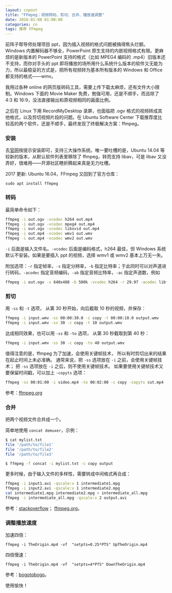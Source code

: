 ```yaml
---
layout: cnpost
title: "FFmpeg：视频转码、剪切、合并、播放速调整"
date: 2016-01-08 01:00:00
categories: cn
tags: 推荐 FFmpeg
---
```


前阵子帮导师处理项目 ppt，因为插入视频的格式问题被搞得焦头烂额。Windows 内置解码器不够全，PowerPoint 原生支持的内嵌视频格式有限。更麻烦的是新版本的 PowerPoint 支持的格式（比如 MPEG4 编码的 .mp4）旧版本还不支持，而你对手头的 ppt 即将播放的场所用什么系统什么版本的软件又无能为力，所以最稳妥的方式是，把所有视频转为基本所有版本的 Windows 和 Office 都支持的格式——wmv。

我用过各种 online 的网页版转码工具，需要上传下载太麻烦，还有文件大小限制。Windows 下面的 Movie Maker 免费，勉强可用，还是不顺手，而且除了 4:3 和 16:9，没法直接输出和原视频相同的画面比例。

之后在 Linux 下用 RecordMyDesktop 录屏，也面临把 .ogv 格式的视频转成其他格式，以及剪切视频片段的问题。在 Ubuntu Software Center 下载推荐度比较高的两个软件，还是不顺手，最终发现了终极解决方案：ffmpeg。

### 安装

去[官网](https://www.ffmpeg.org/)按提示安装即可，支持三大操作系统。唯一要吐槽的是，Ubuntu 14.04 等较新的版本，从默认软件列表里移除了 ffmpeg，转而支持 libav，可是 libav 又没弄好，很难用——开源社区瞎折腾起来真是无力吐槽。

2017 更新: Ubuntu 16.04，FFmpeg 又回到了官方仓库：

```
sudo apt install ffmpeg
```

### 转码

最简单命令如下：

```bash
ffmpeg -i out.ogv -vcodec h264 out.mp4
ffmpeg -i out.ogv -vcodec mpeg4 out.mp4
ffmpeg -i out.ogv -vcodec libxvid out.mp4
ffmpeg -i out.mp4 -vcodec wmv1 out.wmv
ffmpeg -i out.mp4 -vcodec wmv2 out.wmv
```

`-i` 后面是输入文件名。`-vcodec` 后面是编码格式，h264 最佳，但 Windows 系统默认不安装。如果是要插入 ppt 的视频，选择 wmv1 或 wmv2 基本上万无一失。

附加选项：`-r` 指定帧率，`-s` 指定分辨率，`-b` 指定比特率；于此同时可以对声道进行转码，`-acodec` 指定音频编码，`-ab` 指定音频比特率，`-ac` 指定声道数，例如

```bash
ffmpeg -i out.ogv -s 640x480 -b 500k -vcodec h264 -r 29.97 -acodec libfaac -ab 48k -ac 2 out.mp4
```

### 剪切

用 `-ss` 和 `-t` 选项， 从第 30 秒开始，向后截取 10 秒的视频，并保存：

```bash
ffmpeg -i input.wmv -ss 00:00:30.0 -c copy -t 00:00:10.0 output.wmv
ffmpeg -i input.wmv -ss 30 -c copy -t 10 output.wmv
```
    
达成相同效果，也可以用 `-ss` 和 `-to` 选项， 从第 30 秒截取到第 40 秒：

```bash
ffmpeg -i input.wmv -ss 30 -c copy -to 40 output.wmv
```

值得注意的是，ffmpeg 为了加速，会使用关键帧技术，
所以有时剪切出来的结果在起止时间上未必准确。
通常来说，把 `-ss` 选项放在 `-i` 之前，会使用关键帧技术；
把 `-ss` 选项放在 `-i` 之后，则不使用关键帧技术。
如果要使用关键帧技术又要保留时间戳，可以加上 `-copyts` 选项：

```bash
ffmpeg -ss 00:01:00 -i video.mp4 -to 00:02:00 -c copy -copyts cut.mp4
```

参考：[ffmpeg.org](https://trac.ffmpeg.org/wiki/Seeking)

### 合并

把两个视频文件合并成一个。

简单地使用 `concat demuxer`，示例：

```bash
$ cat mylist.txt
file '/path/to/file1'
file '/path/to/file2'
file '/path/to/file3'

$ ffmpeg -f concat -i mylist.txt -c copy output
```

更多时候，由于输入文件的多样性，需要转成中间格式再合成：

```bash
ffmpeg -i input1.avi -qscale:v 1 intermediate1.mpg
ffmpeg -i input2.avi -qscale:v 1 intermediate2.mpg
cat intermediate1.mpg intermediate2.mpg > intermediate_all.mpg
ffmpeg -i intermediate_all.mpg -qscale:v 2 output.avi
```

参考：[stackoverflow](https://stackoverflow.com/questions/7333232/concatenate-two-mp4-files-using-ffmpeg)；
[ffmpeg.org](https://ffmpeg.org/faq.html#How-can-I-join-video-files_003f)。

### 调整播放速度

加速四倍：

```
ffmpeg -i TheOrigin.mp4 -vf  "setpts=0.25*PTS" UpTheOrigin.mp4
```

四倍慢速：

```
ffmpeg -i TheOrigin.mp4 -vf  "setpts=4*PTS" DownTheOrigin.mp4
```

参考：[bogotobogo](http://www.bogotobogo.com/FFMpeg/ffmpeg_video_speed_up_slow_down.php)。

使用愉快！
